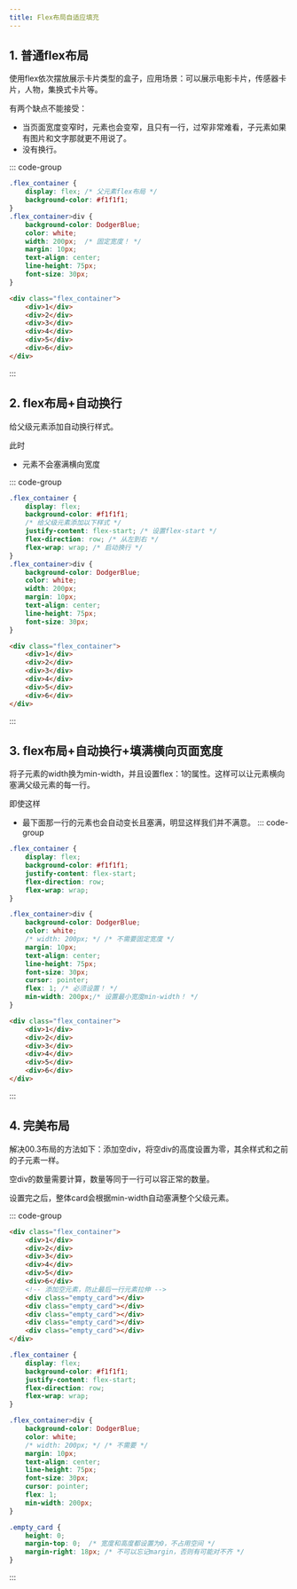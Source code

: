 ```yaml
---
title: Flex布局自适应填充
---
```

## 1. 普通flex布局
使用flex依次摆放展示卡片类型的盒子，应用场景：可以展示电影卡片，传感器卡片，人物，集换式卡片等。

有两个缺点不能接受：

* 当页面宽度变窄时，元素也会变窄，且只有一行，过窄非常难看，子元素如果有图片和文字那就更不用说了。
* 没有换行。

::: code-group
```css [style样式] {2,8}
.flex_container {
	display: flex; /* 父元素flex布局 */
	background-color: #f1f1f1;
}
.flex_container>div {
	background-color: DodgerBlue;
	color: white;
	width: 200px;  /* 固定宽度！ */
	margin: 10px;
	text-align: center;
	line-height: 75px;
	font-size: 30px;
}
```
```html [html元素]
<div class="flex_container">
	<div>1</div>
	<div>2</div>
	<div>3</div>
	<div>4</div>
	<div>5</div>
	<div>6</div>
</div>
```
:::
## 2. flex布局+自动换行
给父级元素添加自动换行样式。

此时

* 元素不会塞满横向宽度


::: code-group
```css [style样式]
.flex_container {
	display: flex;
	background-color: #f1f1f1;
	/* 给父级元素添加以下样式 */
	justify-content: flex-start; /* 设置flex-start */
	flex-direction: row; /* 从左到右 */
	flex-wrap: wrap; /* 启动换行 */
}
.flex_container>div {
	background-color: DodgerBlue;
	color: white;
	width: 200px;
	margin: 10px;
	text-align: center;
	line-height: 75px;
	font-size: 30px;
}


```
```html [html元素]
<div class="flex_container">
	<div>1</div>
	<div>2</div>
	<div>3</div>
	<div>4</div>
	<div>5</div>
	<div>6</div>
</div>
```
:::
## 3. flex布局+自动换行+填满横向页面宽度
将子元素的width换为min-width，并且设置flex：1的属性。这样可以让元素横向塞满父级元素的每一行。

即使这样

* 最下面那一行的元素也会自动变长且塞满，明显这样我们并不满意。
::: code-group
```css [style样式]
.flex_container {
	display: flex;
	background-color: #f1f1f1;
	justify-content: flex-start;
	flex-direction: row;
	flex-wrap: wrap;
}

.flex_container>div {
	background-color: DodgerBlue;
	color: white;
	/* width: 200px; */ /* 不需要固定宽度 */
	margin: 10px;
	text-align: center;
	line-height: 75px;
	font-size: 30px;
	cursor: pointer;
	flex: 1; /* 必须设置！ */
	min-width: 200px;/* 设置最小宽度min-width！ */
}
```
```html [html元素]
<div class="flex_container">
	<div>1</div>
	<div>2</div>
	<div>3</div>
	<div>4</div>
	<div>5</div>
	<div>6</div>
</div>
```
:::
## 4. 完美布局
解决00.3布局的方法如下：添加空div，将空div的高度设置为零，其余样式和之前的子元素一样。

空div的数量需要计算，数量等同于一行可以容正常的数量。

设置完之后，整体card会根据min-width自动塞满整个父级元素。

::: code-group
```html [html元素] {8-13}
<div class="flex_container">
	<div>1</div>
	<div>2</div>
	<div>3</div>
	<div>4</div>
	<div>5</div>
	<div>6</div>
	<!-- 添加空元素，防止最后一行元素拉伸 -->
	<div class="empty_card"></div>
	<div class="empty_card"></div>
	<div class="empty_card"></div>
	<div class="empty_card"></div>
	<div class="empty_card"></div>
</div>
```
```css [style样式]
.flex_container {
	display: flex;
	background-color: #f1f1f1;
	justify-content: flex-start;
	flex-direction: row;
	flex-wrap: wrap;
}

.flex_container>div {
	background-color: DodgerBlue;
	color: white;
	/* width: 200px; */ /* 不需要 */
	margin: 10px;
	text-align: center;
	line-height: 75px;
	font-size: 30px;
	cursor: pointer;
	flex: 1;
	min-width: 200px;
}

.empty_card {
	height: 0;
	margin-top: 0; 	/* 宽度和高度都设置为0，不占用空间 */
	margin-right: 18px; /* 不可以忘记margin，否则有可能对不齐 */
}
```
:::

